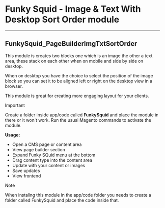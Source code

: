 # Funky Squid - Image &amp; Text With Desktop Sort Order module

-----

## FunkySquid_PageBuilderImgTxtSortOrder

This module is creates two blocks one which is an image the other a text area, these stack on each other when on mobile and side by side on desktop.

When on desktop you have the choice to select the position of the image block so you can set it to be aligned left or right on the desktop view in a browser.

This module is great for creating more engaging layout for your clients.

> [!IMPORTANT]
> Create a folder inside app/code called **FunkySquid** and place the module in there or it won't work.
> Run the usual Magento commands to activate the module. 

**Usage:**

* Open a CMS page or content area
* View page builder section
* Expand Funky SQuid menu at the bottom
* Drag content type into the content area
* Update with your content or images
* Save updates
* View frontend

> [!NOTE]  
> When instaling this module in the app/code folder you needs to create a folder called FunkySquid and place the code inside that.


